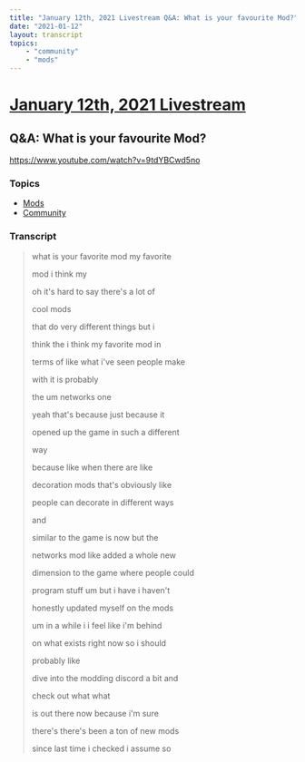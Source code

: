 ```yaml
---
title: "January 12th, 2021 Livestream Q&A: What is your favourite Mod?"
date: "2021-01-12"
layout: transcript
topics:
    - "community"
    - "mods"
---
```

# [January 12th, 2021 Livestream](../2021-01-12.md)
## Q&A: What is your favourite Mod?
https://www.youtube.com/watch?v=9tdYBCwd5no

### Topics
* [Mods](../topics/mods.md)
* [Community](../topics/community.md)

### Transcript

> what is your favorite mod my favorite
> 
> mod i think my
> 
> oh it's hard to say there's a lot of
> 
> cool mods
> 
> that do very different things but i
> 
> think the i think my favorite mod in
> 
> terms of like what i've seen people make
> 
> with it is probably
> 
> the um networks one
> 
> yeah that's because just because it
> 
> opened up the game in such a different
> 
> way
> 
> because like when there are like
> 
> decoration mods that's obviously like
> 
> people can decorate in different ways
> 
> and
> 
> similar to the game is now but the
> 
> networks mod like added a whole new
> 
> dimension to the game where people could
> 
> program stuff um but i have i haven't
> 
> honestly updated myself on the mods
> 
> um in a while i i feel like i'm behind
> 
> on what exists right now so i should
> 
> probably like
> 
> dive into the modding discord a bit and
> 
> check out what what
> 
> is out there now because i'm sure
> 
> there's there's been a ton of new mods
> 
> since last time i checked i assume so
> 
